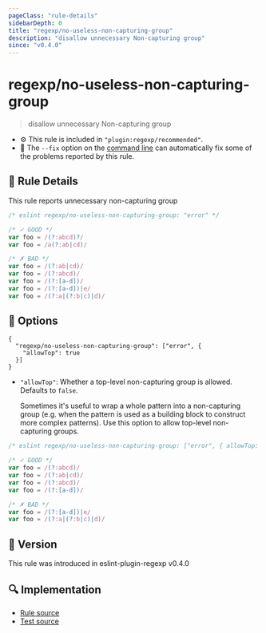 ```yaml
---
pageClass: "rule-details"
sidebarDepth: 0
title: "regexp/no-useless-non-capturing-group"
description: "disallow unnecessary Non-capturing group"
since: "v0.4.0"
---
```

# regexp/no-useless-non-capturing-group

> disallow unnecessary Non-capturing group

- :gear: This rule is included in `"plugin:regexp/recommended"`.
- :wrench: The `--fix` option on the [command line](https://eslint.org/docs/user-guide/command-line-interface#fixing-problems) can automatically fix some of the problems reported by this rule.

## :book: Rule Details

This rule reports unnecessary non-capturing group

<eslint-code-block fix>

```js
/* eslint regexp/no-useless-non-capturing-group: "error" */

/* ✓ GOOD */
var foo = /(?:abcd)?/
var foo = /a(?:ab|cd)/

/* ✗ BAD */
var foo = /(?:ab|cd)/
var foo = /(?:abcd)/
var foo = /(?:[a-d])/
var foo = /(?:[a-d])|e/
var foo = /(?:a|(?:b|c)|d)/
```

</eslint-code-block>

## :wrench: Options

```json5
{
  "regexp/no-useless-non-capturing-group": ["error", {
    "allowTop": true
  }]
}
```

- `"allowTop"`:
  Whether a top-level non-capturing group is allowed. Defaults to `false`.

  Sometimes it's useful to wrap a whole pattern into a non-capturing group (e.g. when the pattern is used as a building block to construct more complex patterns). Use this option to allow top-level non-capturing groups.

<eslint-code-block fix>

```js
/* eslint regexp/no-useless-non-capturing-group: ["error", { allowTop: true }] */

/* ✓ GOOD */
var foo = /(?:abcd)/
var foo = /(?:ab|cd)/
var foo = /(?:abcd)/
var foo = /(?:[a-d])/

/* ✗ BAD */
var foo = /(?:[a-d])|e/
var foo = /(?:a|(?:b|c)|d)/
```

</eslint-code-block>

## :rocket: Version

This rule was introduced in eslint-plugin-regexp v0.4.0

## :mag: Implementation

- [Rule source](https://github.com/ota-meshi/eslint-plugin-regexp/blob/master/lib/rules/no-useless-non-capturing-group.ts)
- [Test source](https://github.com/ota-meshi/eslint-plugin-regexp/blob/master/tests/lib/rules/no-useless-non-capturing-group.ts)
